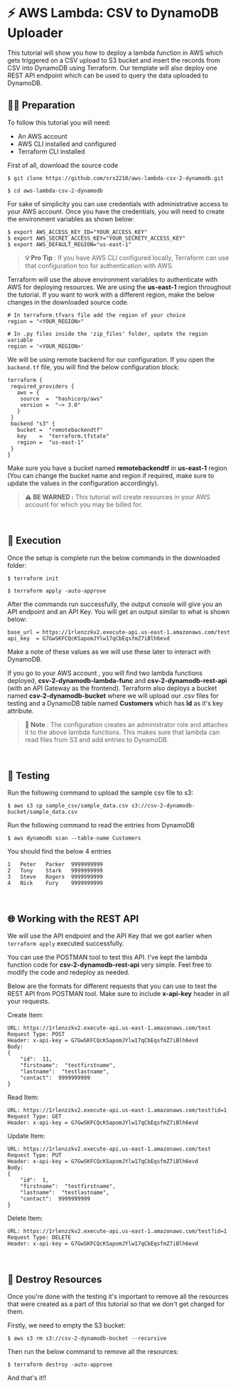 # ⚡️ AWS Lambda: CSV to DynamoDB Uploader

This tutorial will show you how to deploy a lambda function in AWS which gets triggered on a CSV upload to S3 bucket and insert the records from CSV into DynamoDB using Terraform. Our template will also deploy one REST API endpoint which can be used to query the data uploaded to DynamoDB.

## 👨‍💻 Preparation

To follow this tutorial you will need:
-   An AWS account
-   AWS CLI installed and configured
-   Terraform CLI installed

First of all, download the source code
```
$ git clone https://github.com/srs2210/aws-lambda-csv-2-dynamodb.git

$ cd aws-lambda-csv-2-dynamodb
```
For sake of simplicity you can use credentials with administrative access to your AWS account. Once you have the credentials, you will need to create the environment variables as shown below:
```
$ export AWS_ACCESS_KEY_ID="YOUR_ACCESS_KEY"
$ export AWS_SECRET_ACCESS_KEY="YOUR_SECRETY_ACCESS_KEY"
$ export AWS_DEFAULT_REGION="us-east-1"
```
> **💡 Pro Tip** : If you have AWS CLI configured locally, Terraform can use that configuration too for authentication with AWS. 

Terraform will use the above environment variables to authenticate with AWS for deploying resources. We are using the **us-east-1** region throughout the tutorial. If you want to work with a different region, make the below changes in the downloaded source code.

```
# In terraform.tfvars file add the region of your choice
region = "<YOUR_REGION>"

# In .py files inside the 'zip_files' folder, update the region variable
region = '<YOUR_REGION>'
```
We will be using remote backend for our configuration. If you open the ```backend.tf``` file, you will find the below configuration block:
```
terraform {
 required_providers {
   aws = {
    source  =  "hashicorp/aws"
    version =  "~> 3.0"
   }
 }
 backend "s3" {
   bucket =  "remotebackendtf"
   key    =  "terraform.tfstate"
   region =  "us-east-1"
 }
}
```
Make sure you have a bucket named **remotebackendtf** in **us-east-1** region (You can change the bucket name and region if required, make sure to update the values in the configuration accordingly).
<br/>

> **⚠️ BE WARNED :** This tutorial will create resources in your AWS account for which you may be billed for.

<br />

## 🚀 Execution

Once the setup is complete run the below commands in the downloaded folder:
```
$ terraform init

$ terraform apply -auto-approve
```
After the commands run successfully, the output console will give you an API endpoint and an API Key. You will get an output similar to what is shown below:
```
base_url = https://1rlenzzkv2.execute-api.us-east-1.amazonaws.com/test
api_key  = G7GwSKFCQcKSapomJYlw17qCbEqsfmZ7iBlh6evd
```
Make a note of these values as we will use these later to interact with DynamoDB.

If you go to your AWS account , you will find two lambda functions deployed, **csv-2-dynamodb-lambda-func** and **csv-2-dynamodb-rest-api** (with an API Gateway as the frontend). Terraform also deploys a bucket named **csv-2-dynamodb-bucket** where we will upload our .csv files for testing and a DynamoDB table named **Customers** which has **Id** as it's key attribute.
<br/>

> **📝 Note** : The configuration creates an administrator role and attaches it to the above lambda functions. This makes sure that lambda can read files from S3 and add entries to DynamoDB.

<br />

## 🧐 Testing

Run the following command to upload the sample csv file to s3:
```
$ aws s3 cp sample_csv/sample_data.csv s3://csv-2-dynamodb-bucket/sample_data.csv
```
Run the following command to read the entries from DynamoDB
```
$ aws dynamodb scan --table-name Customers
```
You should find the below 4 entries
```
1	Peter	Parker	9999999999
2	Tony	Stark	9999999999
3	Steve	Rogers	9999999999
4	Nick	Fury	9999999999
```

<br />

## 🌐 Working with the REST API
We will use the API endpoint and the API Key that we got earlier when ```terraform apply``` executed successfully.

You can use the POSTMAN tool to test this API. I've kept the lambda function code for **csv-2-dynamodb-rest-api** very simple. Feel free to modify the code and redeploy as needed.

Below are the formats for different requests that you can use to test the REST API from POSTMAN tool. Make sure to include **x-api-key** header in all your requests.

Create Item:
```
URL: https://1rlenzzkv2.execute-api.us-east-1.amazonaws.com/test
Request Type: POST
Header: x-api-key = G7GwSKFCQcKSapomJYlw17qCbEqsfmZ7iBlh6evd
Body:
{
	"id":  11,
	"firstname":  "testfirstname",
	"lastname":  "testlastname",
	"contact":  9999999999
}
```
Read Item:
```
URL: https://1rlenzzkv2.execute-api.us-east-1.amazonaws.com/test?id=1
Request Type: GET
Header: x-api-key = G7GwSKFCQcKSapomJYlw17qCbEqsfmZ7iBlh6evd
```
Update Item:
```
URL: https://1rlenzzkv2.execute-api.us-east-1.amazonaws.com/test
Request Type: PUT
Header: x-api-key = G7GwSKFCQcKSapomJYlw17qCbEqsfmZ7iBlh6evd
Body:
{
	"id":  1,
	"firstname":  "testfirstname",
	"lastname":  "testlastname",
	"contact":  9999999999
}
```
Delete Item:
```
URL: https://1rlenzzkv2.execute-api.us-east-1.amazonaws.com/test?id=1
Request Type: DELETE
Header: x-api-key = G7GwSKFCQcKSapomJYlw17qCbEqsfmZ7iBlh6evd
```

<br />

## 🚮 Destroy Resources

Once you're done with the testing it's important to remove all the resources that were created as a part of this tutorial so that we don't get charged for them.

Firstly, we need to empty the S3 bucket:
```
$ aws s3 rm s3://csv-2-dynamodb-bucket --recursive
```

Then run the below command to remove all the resources:
```
$ terraform destroy -auto-approve
```
And that's it!!
